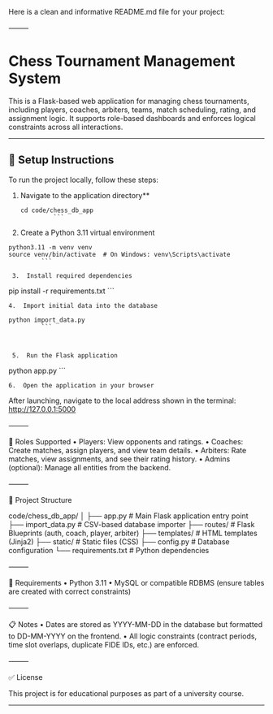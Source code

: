 Here is a clean and informative README.md file for your project:

⸻


# Chess Tournament Management System

This is a Flask-based web application for managing chess tournaments, including players, coaches, arbiters, teams, match scheduling, rating, and assignment logic. It supports role-based dashboards and enforces logical constraints across all interactions.

---

## 🔧 Setup Instructions

To run the project locally, follow these steps:

1. Navigate to the application directory**  
   ```
   cd code/chess_db_app
			```

2.	Create a Python 3.11 virtual environment
   ```
   python3.11 -m venv venv
   source venv/bin/activate  # On Windows: venv\Scripts\activate
			```

	3.	Install required dependencies
   ```
   pip install -r requirements.txt
			```



	4.	Import initial data into the database
   ```
   python import_data.py
			```



	5.	Run the Flask application
   ```
   python app.py
			```



	6.	Open the application in your browser
After launching, navigate to the local address shown in the terminal:
http://127.0.0.1:5000

⸻

👤 Roles Supported
	•	Players: View opponents and ratings.
	•	Coaches: Create matches, assign players, and view team details.
	•	Arbiters: Rate matches, view assignments, and see their rating history.
	•	Admins (optional): Manage all entities from the backend.

⸻

📂 Project Structure

code/chess_db_app/
│
├── app.py                # Main Flask application entry point
├── import_data.py        # CSV-based database importer
├── routes/               # Flask Blueprints (auth, coach, player, arbiter)
├── templates/            # HTML templates (Jinja2)
├── static/               # Static files (CSS)
├── config.py             # Database configuration
└── requirements.txt      # Python dependencies


⸻

🧪 Requirements
	•	Python 3.11
	•	MySQL or compatible RDBMS (ensure tables are created with correct constraints)

⸻

📋 Notes
	•	Dates are stored as YYYY-MM-DD in the database but formatted to DD-MM-YYYY on the frontend.
	•	All logic constraints (contract periods, time slot overlaps, duplicate FIDE IDs, etc.) are enforced.

⸻

✅ License

This project is for educational purposes as part of a university course.

---

